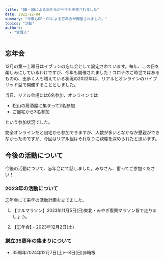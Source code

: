 ```yaml
---
title: "OB・OGによる忘年会が今年も開催されました"
date: 2022-12-04
summary: "今年もOB・OGによる忘年会が開催されました。"
topics: "活動"
authors:
  - "管理人"
---
```


## 忘年会
12月の第一土曜日はイブランの忘年会として設定されています。毎年、この日を楽しみにしているわけですが、今年も開催されました！コロナのご時世ではあるものの、出歩く人も増えている状況の2022年は、リアルとオンラインのハイブリッド型で開催することとしました。

当日、リアル会場には6名参加、オンラインでは

- 松山の居酒屋に集まって2名参加
- ご自宅から3名参加

という参加状況でした。

完全オンラインだと自宅から参加できますが、人数が多いとなかなか懇親ができなかったのですが、今回はリアル組はそれなりに親睦を深められたと思います。

## 今後の活動について
今後の活動について、忘年会にて話しました。みなさん、奮ってご参加ください！

### 2023年の活動について
忘年会にて来年の活動計画を立てました。

1. 【フルマラソン】2023年11月5日(日)東北・みやぎ復興マラソン皆で走りましょう。

2. 【忘年会】・2023年12月2日(土)

### 創立35周年の集まりについて
- 35周年2024年12月7日(土)～8日(日)@箱根

